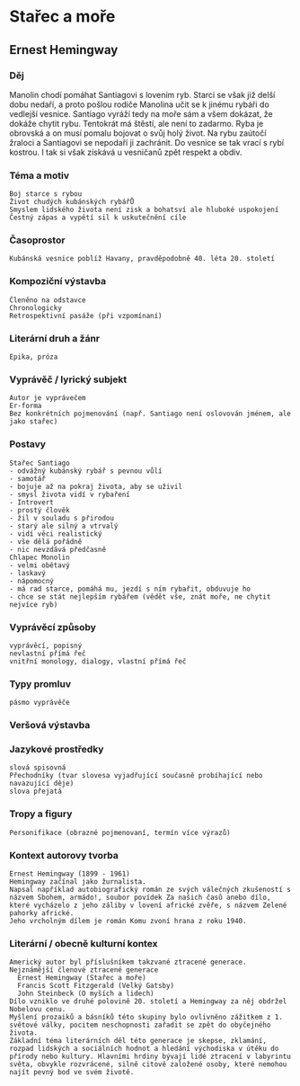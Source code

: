 # Stařec a moře
## Ernest Hemingway
 ### Děj
   Manolin chodí pomáhat Santiagovi s lovením ryb. Starci se však již delší dobu nedaří, a proto pošlou rodiče Manolina učit se k jinému rybáři do vedlejší vesnice. Santiago vyráží tedy na moře sám a všem dokázat, že dokáže chytit rybu. Tentokrát má štěstí, ale není to zadarmo. Ryba je obrovská a on musí pomalu bojovat o svůj holý život. Na rybu zaútočí žraloci a Santiagovi se nepodaří ji zachránit. Do vesnice se tak vrací s rybí kostrou. I tak si však získává u vesničanů zpět respekt a obdiv.
### Téma a motiv
    Boj starce s rybou
    Život chudých kubánských rybářŮ
    Smyslem lidského života není zisk a bohatsví ale hluboké uspokojení
    Čestný zápas a vypětí sil k uskutečnění cíle
### Časoprostor
    Kubánská vesnice poblíž Havany, pravděpodobně 40. léta 20. století
### Kompoziční výstavba
    Členěno na odstavce
    Chronologicky
    Retrospektivní pasáže (při vzpomínaní)
### Literární druh a žánr
    Epika, próza
### Vyprávěč / lyrický subjekt
    Autor je vyprávečem
    Er-forma
    Bez konkrétních pojmenování (např. Santiago není oslovován jménem, ale jako stařec)
### Postavy
    Stařec Santiago
    - odvážný kubánský rybář s pevnou vůlí
    - samotář
    - bojuje až na pokraj života, aby se uživil
    - smysl života vidí v rybaření
    - Introvert
    - prostý člověk
    - žil v souladu s přirodou
    - starý ale silný a vtrvalý
    - vidí věci realistický
    - vše dělá pořádně
    - nic nevzdává předčasně
    Chlapec Monolin
    - velmi obětavý
    - laskavý
    - nápomocný
    - má rad starce, pomáhá mu, jezdí s ním rybařit, obduvuje ho
    - chce se stát nejlepším rybářem (vědět vše, znát moře, ne chytit nejvíce ryb)
### Vyprávěcí způsoby
    vyprávěcí, popisný
    nevlastní přímá řeč
    vnitřní monology, dialogy, vlastní přímá řeč
### Typy promluv
    pásmo vyprávěče
### Veršová výstavba

### Jazykové prostředky
    slová spisovná
    Přechodníky (tvar slovesa vyjadřující současně probíhající nebo navazující děje)
    slova přejatá
### Tropy a figury
    Personifikace (obrazné pojmenovaní, termín více výrazů)
### Kontext autorovy tvorba
    Ernest Hemingway (1899 - 1961)
    Hemingway začínal jako žurnalista.
    Napsal například autobiografický román ze svých válečných zkušeností s názvem Sbohem, armádo!, soubor povídek Za našich časů anebo dílo, které vycházelo z jeho záliby v lovení africké zvěře, s názvem Zelené pahorky africké.
    Jeho vrcholným dílem je román Komu zvoní hrana z roku 1940.
### Literární / obecně kulturní kontex
    Americký autor byl příslušníkem takzvané ztracené generace.
    Nejznámější členové ztracené generace
      Ernest Hemingway (Stařec a moře)
      Francis Scott Fitzgerald (Velký Gatsby)
      John Steinbeck (O myších a lidech)
    Dílo vzniklo ve druhé polovině 20. století a Hemingway za něj obdržel Nobelovu cenu.
    Myšlení prozaiků a básníků této skupiny bylo ovlivněno zážitkem z 1. světové války, pocitem neschopnosti zařadit se zpět do obyčejného života.
    Základní téma literárních děl této generace je skepse, zklamání, rozpad lidských a sociálních hodnot a hledání východiska v útěku do přírody nebo kultury. Hlavními hrdiny bývají lidé ztracení v labyrintu světa, obvykle rozvrácené, silně citově založené osoby, které nemohou najít pevný bod ve svém životě.
